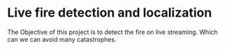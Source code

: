 # Live fire detection and localization

The Objective of this project is to detect the fire on live streaming.
Which can we can avoid many catastrophes.